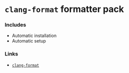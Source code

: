 # `clang-format` formatter pack

### Includes

- Automatic installation
- Automatic setup

### Links

- [`clang-format`](https://clang.llvm.org/docs/ClangFormat.html)
